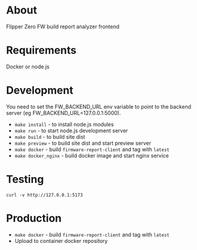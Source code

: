 # About

Flipper Zero FW build report analyzer frontend

# Requirements

Docker or node.js

# Development

You need to set the FW_BACKEND_URL env variable to point to the backend server (eg FW_BACKEND_URL=127.0.0.1:5000).

- `make install` - to install node.js modules
- `make run` - to start node.js development server
- `make build` - to build site dist
- `make preview` - to build site dist and start preview server
- `make docker` - build `firmware-report-client` and tag with `latest`
- `make docker_nginx` - build docker image and start nginx service

# Testing

`curl -v http://127.0.0.1:5173`

# Production

- `make docker` - build `firmware-report-client` and tag with `latest`
- Upload to container docker repository

